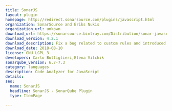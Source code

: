 ```yaml
---
title: SonarJS
layout: plugin
homepage: http://redirect.sonarsource.com/plugins/javascript.html
organization: SonarSource and Eriks Nukis
organization_url: unkown
download_url: https://sonarsource.bintray.com/Distribution/sonar-javascript-plugin/sonar-javascript-plugin-4.2.1.6529.jar
download_version: 4.2.1
download_description: Fix a bug related to custom rules and introduced in 4.2.
download_date: 2018-08-10
license: GNU LGPL 3
developers: Carlo Bottiglieri,Elena Vilchik
sonarqube_version: 6.7-7.3
category: languages
description: Code Analyzer for JavaScript
details: 
seo: 
  name: SonarJS
  headline: SonarJS - SonarQube Plugin
  type: ItemPage

---
```

